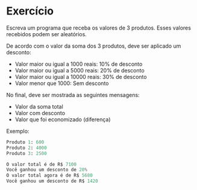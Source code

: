 # Exercício

Escreva um programa que receba os valores de 3 produtos. Esses valores recebidos podem ser aleatórios.

De acordo com o valor da soma dos 3 produtos, deve ser aplicado um desconto:
* Valor maior ou igual a 1000 reais: 10% de desconto
* Valor maior ou igual a 5000 reais: 20% de desconto
* Valor maior ou igual a 10000 reais: 30% de desconto
* Valor menor que 1000: Sem desconto

No final, deve ser mostrada as seguintes mensagens:
* Valor da soma total
* Valor com desconto
* Valor que foi economizado (diferença)

Exemplo:
```python
Produto 1: 600
Produto 2: 4000
Produto 3: 2500

O valor total é de R$ 7100
Você ganhou um desconto de 20%
O valor total agora é de R$ 5680
Você ganhou um desconto de R$ 1420
```